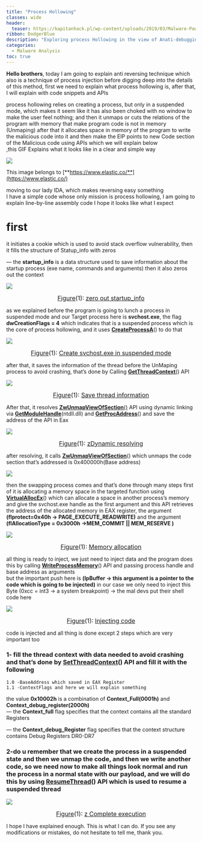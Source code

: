 ```yaml
---
title: "Process Hollowing"
classes: wide
header:
  teaser: https://kapitanhack.pl/wp-content/uploads/2019/03/Malware-Powload.jpg
ribbon: DodgerBlue
description: "Exploring process Hollowing in the view of Anati-debugging"
categories:
  - Malware Analysis
toc: true
---
```

**Hello brothers**, today I am going to explain anti reversing technique which also is a technique of process injection before digging deep into the details of this method, first we need to explain what process hollowing is, after that, I will explain with code snippets and APIs

process hollowing relies on creating a process, but only in a suspended mode, which makes it seem like it has also been choked with no window to make the user feel nothing; and then it unmaps or cuts the relations of the program with memory that make program code is not in memory (Unmaping) after that it allocates space in memory of the program to write the malicious code into it and then make the EIP points to new Code section of the Malicious code using APIs which we will explain below  
,this GIF Explains what it looks like in a clear and simple way

![](https://miro.medium.com/v2/resize:fit:823/1*N5AGFpFx32mNhlMcpTBTdg.gif)

This image belongs to  [**https://www.elastic.co/**](https://www.elastic.co/)

moving to our lady IDA, which makes reversing easy something  
I have a simple code whose only mission is process hollowing, I am going to explain line-by-line assembly code I hope it looks like what I expect

# first

it initiates a cookie which is used to avoid stack overflow vulnerability, then it fills the structure of Statup_info with zeros

— the **startup_info** is a data structure used to save information about the startup process (exe name, commands and arguments) then it also zeros out the context

![](https://miro.medium.com/v2/resize:fit:584/1*PLcJHEeYA_8azZUYOBdktA.png)<center><font size="3"> <u>Figure</u>(1): <u>zero out startup_info</u> </font></center> 


as we explained before the program is going to lunch a process in suspended mode and our Target process here is **svchost.exe**, the flag **dwCreationFlags = 4** which indicates that is a suspended process which is the core of process hollowing, and it uses [**CreateProcessA**](https://learn.microsoft.com/en-us/windows/win32/api/processthreadsapi/nf-processthreadsapi-createprocessa)() to do that

![](https://miro.medium.com/v2/resize:fit:875/1*5RIWRck_f1e-vm_xeX0ElA.png)<center><font size="3"> <u>Figure</u>(1): <u>Create svchost.exe in suspended mode</u> </font></center> 


after that, it saves the information of the thread before the UnMaping process to avoid crashing, that’s done by Calling [**GetThreadContext**(](https://learn.microsoft.com/en-us/windows/win32/api/processthreadsapi/nf-processthreadsapi-getthreadcontext)) API

![](https://miro.medium.com/v2/resize:fit:634/1*C0nDc_odqJlrIguLU0AdTg.png)<center><font size="3"> <u>Figure</u>(1): <u>Save thread information</u> </font></center> 


After that, it resolves [**ZwUnmapViewOfSection**()](https://learn.microsoft.com/en-us/windows-hardware/drivers/ddi/wdm/nf-wdm-zwunmapviewofsection) API using dynamic linking via [**GetModuleHandle**](https://learn.microsoft.com/en-us/windows/win32/api/libloaderapi/nf-libloaderapi-getmodulehandlea)(ntdll.dll) and [**GetProcAddress**](https://learn.microsoft.com/en-us/windows/win32/api/libloaderapi/nf-libloaderapi-getprocaddress)() and save the address of the API in Eax

![](https://miro.medium.com/v2/resize:fit:633/1*VAC5a3wStDn1cuj-WdEcqg.png)<center><font size="3"> <u>Figure</u>(1): <u>zDynamic resolving</u> </font></center> 


after resolving, it calls [**ZwUnmapViewOfSection**](https://learn.microsoft.com/en-us/windows-hardware/drivers/ddi/wdm/nf-wdm-zwunmapviewofsection)() which unmaps the code section that’s addressed is 0x400000h(Base address)

![](https://miro.medium.com/v2/resize:fit:650/1*dVsuxsAyea422N29i5Qd8A.png)

then the swapping process comes and that’s done through many steps first of it is allocating a memory space in the targeted function using [**VirtualAllocEx**](https://learn.microsoft.com/en-us/windows/win32/api/memoryapi/nf-memoryapi-virtualallocex)() which can allocate a space in another process’s memory and give the svchost.exe handle as the first argument and this API retrieves the address of the allocated memory in EAX register, the argument **(flprotect=0x40h → PAGE_EXECUTE_READWRITE)** and the argument **(flAllocationType = 0x3000h →MEM_COMMIT || MEM_RESERVE )**

![](https://miro.medium.com/v2/resize:fit:708/1*7ID_ivDc7CdtBKBWQSImpQ.png)<center><font size="3"> <u>Figure</u>(1): <u>Memory allocation
</u> </font></center> 


all thing is ready to inject, we just need to inject data and the program does this by calling [**WriteProcessMemory**](https://learn.microsoft.com/en-us/windows/win32/api/memoryapi/nf-memoryapi-writeprocessmemory)() API and passing process handle and base address as arguments  
but the important push here is **(lpBuffer → this argument is a pointer to the code which is going to be injected)** in our case we only need to inject this Byte (0xcc = int3 → a system breakpoint) → the mal devs put their shell code here

![](https://miro.medium.com/v2/resize:fit:705/1*jJ98jewH4QOqAB_L6Isppw.png)
<center><font size="3"> <u>Figure</u>(1): <u>Injecting code</u> </font></center> 

code is injected and all thing is done except 2 steps which are very important too

### 1- fill the thread context with data needed to avoid crashing and that’s done by [**SetThreadContext**](https://learn.microsoft.com/en-us/windows/win32/api/processthreadsapi/nf-processthreadsapi-setthreadcontext)() API and fill it with the following  
	1.0 -BaseAddress which saved in EAX Register  
	1.1 -ContextFlags and here we will explain something  
the value **0x10002h** is a combination of **Context_Full(0001h)** and **Context_debug_register(2000h)**  
— the **Context_full** flag specifies that the context contains all the standard Registers

—  the **Context_debug_Register** flag specifies that the context structure contains Debug Registers DR0-DR7

### 2-do u remember that we create the process in a suspended state and then we unmap the code, and then we write another code, so we need now to make all things look normal and run the process in a normal state with our payload, and we will do this by using [**ResumeThread**](https://learn.microsoft.com/en-us/windows/win32/api/processthreadsapi/nf-processthreadsapi-resumethread)() API which is used to resume a suspended thread

![](https://miro.medium.com/v2/resize:fit:648/1*z0GRP1mTqF6L-dt1sxGBmw.png)
<center><font size="3"> <u>Figure</u>(1): <u>z
Complete execution</u> </font></center> 

I hope I have explained enough. This is what I can do. If you see any modifications or mistakes, do not hesitate to tell me, thank you.
